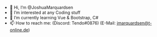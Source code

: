 - 👋 Hi, I’m @JoshuaMarquardsen
- 👀 I’m interested at any Coding stuff
- 🌱 I’m currently learning Vue & Bootstrap, C#
- 📫 How to reach me: (Discord: Tendo#0876) (E-Mail: jmarquardsen@t-online.de)

<!---
JoshuaMarquardsen/JoshuaMarquardsen is a ✨ special ✨ repository because its `README.md` (this file) appears on your GitHub profile.
You can click the Preview link to take a look at your changes.
--->
